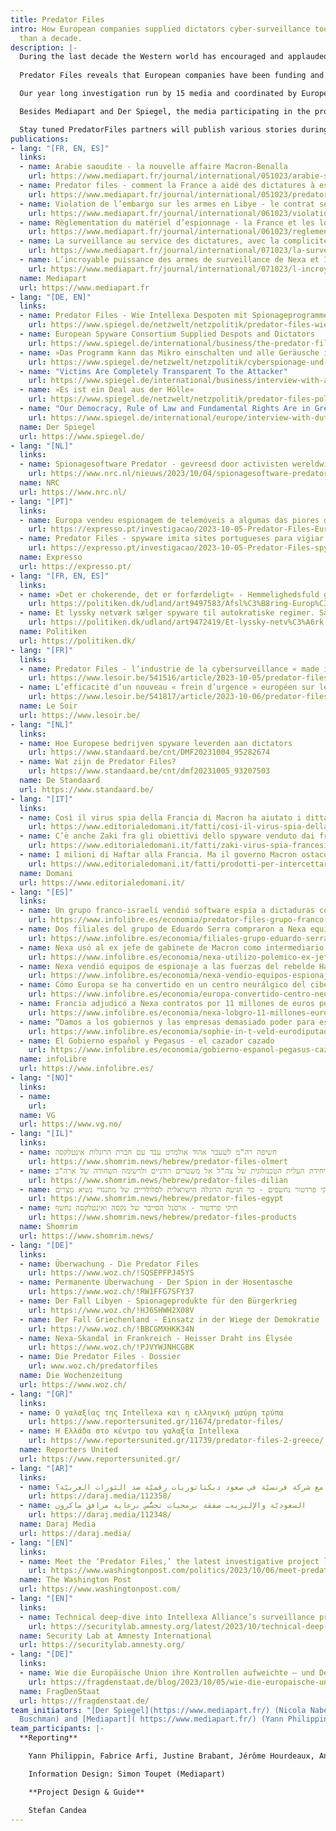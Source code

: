```yaml
---
title: Predator Files
intro: How European companies supplied dictators cyber-surveillance tools for more
  than a decade.
description: |-
  During the last decade the Western world has encouraged and applauded the digital tools that empower democracy activism in countries under authoritarian regimes. But at the same time European companies have supplied such authoritarian regimes the digital back doors to turn any digital device into powerful spying tools against dissenters. 
  
  Predator Files reveals that European companies have been funding and selling cyber-surveillance tools to dictators for more than a decade with the passive complicity of many European governments. The preliminary peak of surveillance excesses was most recently reached by the Intellexa Alliance - an association of several European companies through which Predator software was supplied to authoritarian states. Activists, journalists and academics have been targeted, as have European and U.S. officials.

  Our year long investigation run by 15 media and coordinated by European Investigative Collaborations (EIC.network) is based on hundreds of confidential documents obtained by Mediapart and Der Spiegel, analysed with the help of the Security Lab of Amnesty International.

  Besides Mediapart and Der Spiegel, the media participating in the project are NRC, Politiken, Expresso, Le Soir, De Standaard, VG, infolibre and Domani - all members of the EIC.network - who have collaborated with Shomrim (Israel), Die Wochenzeitung (Switzerland), Reporters United (Greece), Daraj Media (Lebanon) and the Washington Post (U.S.).

  Stay tuned PredatorFiles partners will publish various stories during the days to come.
publications:
- lang: "[FR, EN, ES]"
  links:
  - name: Arabie saoudite - la nouvelle affaire Macron-Benalla
    url: https://www.mediapart.fr/journal/international/051023/arabie-saoudite-la-nouvelle-affaire-macron-benalla
  - name: Predator files - comment la France a aidé des dictatures à espionner leur peuple
    url: https://www.mediapart.fr/journal/international/051023/predator-files-comment-la-france-aide-des-dictatures-espionner-leur-peuple
  - name: Violation de l’embargo sur les armes en Libye - le contrat secret avec Haftar qui embarrasse la France
    url: https://www.mediapart.fr/journal/international/061023/violation-de-l-embargo-sur-les-armes-en-libye-le-contrat-secret-avec-haftar-qui-embarrasse-la-franc
  - name: Règlementation du matériel d’espionnage - la France et les lobbies debout sur les freins
    url: https://www.mediapart.fr/journal/international/061023/reglementation-du-materiel-d-espionnage-la-france-et-les-lobbies-debout-sur-les-freins
  - name: La surveillance au service des dictatures, avec la complicité de la DGSE
    url: https://www.mediapart.fr/journal/international/071023/la-surveillance-au-service-des-dictatures-avec-la-complicite-de-la-dgse
  - name: L’incroyable puissance des armes de surveillance de Nexa et Intellexa
    url: https://www.mediapart.fr/journal/international/071023/l-incroyable-puissance-des-armes-de-surveillance-de-nexa-et-intellexa    
  name: Mediapart
  url: https://www.mediapart.fr
- lang: "[DE, EN]"
  links:
  - name: Predator Files - Wie Intellexa Despoten mit Spionageprogrammen versorgte
    url: https://www.spiegel.de/netzwelt/netzpolitik/predator-files-wie-intellexa-jahrelang-despoten-mit-spionageprogrammen-versorgte-a-0268f613-6b56-48e7-822f-0eccb85ae5c9
  - name: European Spyware Consortium Supplied Despots and Dictators
    url: https://www.spiegel.de/international/business/the-predator-files-european-spyware-consortium-supplied-despots-and-dictators-a-2fd8043f-c5c1-4b05-b5a6-e8f8b9949978
  - name: »Das Programm kann das Mikro einschalten und alle Geräusche im Raum aufzeichnen«
    url: https://www.spiegel.de/netzwelt/netzpolitik/cyberspionage-und-digitale-ueberwachung-man-kann-sich-kaum-schuetzen-a-33ebeb75-ef20-4e77-ad12-da52b0b97a2f
  - name: "Victims Are Completely Transparent To the Attacker"
    url: https://www.spiegel.de/international/business/interview-with-amnesty-international-security-lab-detective-the-victims-are-completely-transparent-to-the-attacker-a-f4da57c1-70d3-4be5-863d-370b7a32dbd9?sara_ref=re-so-app-sh
  - name: »Es ist ein Deal aus der Hölle«
    url: https://www.spiegel.de/netzwelt/netzpolitik/predator-files-politikerin-sophie-in-t-veld-warnt-vor-entfesselter-ueberwachungsindustrie-in-europa-a-e0948322-af14-4701-9e67-80fdece1c66a?sara_ref=re-so-app-sh
  - name: "Our Democracy, Rule of Law and Fundamental Rights Are in Great Danger"
    url: https://www.spiegel.de/international/europe/interview-with-dutch-politician-sophie-in-t-veld-on-the-predator-files-it-s-a-deal-from-hell-a-2097c0c0-f0dd-4443-87af-9dacdd3158a1?utm_source=dlvr.it&utm_medium=twitter#ref=rss       
  name: Der Spiegel
  url: https://www.spiegel.de/
- lang: "[NL]"
  links:
  - name: Spionagesoftware Predator - gevreesd door activisten wereldwijd en made in the EU
    url: https://www.nrc.nl/nieuws/2023/10/04/spionagesoftware-predator-gevreesd-door-activisten-wereldwijd-en-made-in-the-eu-a4176204
  name: NRC
  url: https://www.nrc.nl/
- lang: "[PT]"
  links:
  - name: Europa vendeu espionagem de telemóveis a algumas das piores ditaduras do mundo
    url: https://expresso.pt/investigacao/2023-10-05-Predator-Files-Europa-vendeu-espionagem-de-telemoveis-a-algumas-das-piores-ditaduras-do-mundo-effed3d4
  - name: Predator Files - spyware imita sites portugueses para vigiar angolanos
    url: https://expresso.pt/investigacao/2023-10-05-Predator-Files-spyware-imita-sites-portugueses-para-vigiar-angolanos-9cf017b0
  name: Expresso
  url: https://expresso.pt/
- lang: "[FR, EN, ES]"
  links:
  - name: »Det er chokerende, det er forfærdeligt« - Hemmelighedsfuld gruppe af virksomheder afsløret i at sælge omstridt teknologi til flere regimer
    url: https://politiken.dk/udland/art9497583/Afsl%C3%B8ring-Europ%C3%A6isk-netv%C3%A6rk-s%C3%A6lger-aggressiv-spyware-til-nogle-af-verdens-v%C3%A6rste-autokrater
  - name: Et lyssky netværk sælger spyware til autokratiske regimer. Sådan kan de overtage kontrollen med en mobiltelefon
    url: https://politiken.dk/udland/art9472419/Et-lyssky-netv%C3%A6rk-s%C3%A6lger-spyware-til-autokratiske-regimer.-S%C3%A5dan-kan-de-overtage-kontrollen-med-en-mobiltelefon
  name: Politiken
  url: https://politiken.dk/
- lang: "[FR]"
  links:
  - name: Predator Files - l’industrie de la cybersurveillance « made in UE » au service d’Etats autoritaires
    url: https://www.lesoir.be/541516/article/2023-10-05/predator-files-lindustrie-de-la-cybersurveillance-made-ue-au-service-detats
  - name: L’efficacité d’un nouveau « frein d’urgence » européen sur les exportations à risque déjà remise en cause
    url: https://www.lesoir.be/541817/article/2023-10-06/predator-files-lefficacite-dun-nouveau-frein-durgence-europeen-sur-les
  name: Le Soir
  url: https://www.lesoir.be/
- lang: "[NL]"
  links:
  - name: Hoe Europese bedrijven spyware leverden aan dictators
    url: https://www.standaard.be/cnt/DMF20231004_95282674
  - name: Wat zijn de Predator Files?
    url: https://www.standaard.be/cnt/dmf20231005_93207503
  name: De Standaard
  url: https://www.standaard.be/
- lang: "[IT]"
  links:
  - name: Così il virus spia della Francia di Macron ha aiutato i dittatori a sorvegliare i cittadini
    url: https://www.editorialedomani.it/fatti/cosi-il-virus-spia-della-francia-di-macron-ha-aiutato-i-dittatori-a-sorvegliare-i-cittadini-xsdaoi0f
  - name: C’è anche Zaki fra gli obiettivi dello spyware venduto dai francesi all’Egitto
    url: https://www.editorialedomani.it/fatti/zaki-virus-spia-francesi-egitto-qsmo9awa
  - name: I milioni di Haftar alla Francia. Ma il governo Macron ostacola l’inchiesta sulla Libia
    url: https://www.editorialedomani.it/fatti/prodotti-per-intercettare-venduti-alla-libia-cosi-il-governo-macron-ha-ostacolato-le-indagini-predator-files-fslc2bxf
  name: Domani
  url: https://www.editorialedomani.it/
- lang: "[ES]"
  links:
  - name: Un grupo franco-israelí vendió software espía a dictaduras con la complicidad europea
    url: https://www.infolibre.es/economia/predator-files-grupo-franco-israeli-vendio-programas-espia-dictaduras-mundo-complicidad-europea_1_1605322.html
  - name: Dos filiales del grupo de Eduardo Serra compraron a Nexa equipos de espionaje para venderlos a Emiratos 
    url: https://www.infolibre.es/economia/filiales-grupo-eduardo-serra-compraron-nexa-equipos-interceptar-moviles-luego-vendieron-emiratos_1_1604095.html
  - name: Nexa usó al ex jefe de gabinete de Macron como intermediario para vender software espía a los saudíes  
    url: https://www.infolibre.es/economia/nexa-utilizo-polemico-ex-jefe-gabinete-macron-intermediario-nexa-utilizo-polemico-ex-jefe-gabinete-macron-intermediario-vender-programas-espia-arabia-saudi_1_1606018.html
  - name: Nexa vendió equipos de espionaje a las fuerzas del rebelde Haftar violando el embargo de armas a Libia  
    url: https://www.infolibre.es/economia/nexa-vendio-equipos-espionaje-fuerzas-rebelde-haftar-violando-embargo-armas-libia_1_1606862.html
  - name: Cómo Europa se ha convertido en un centro neurálgico del ciberespionaje mundial  
    url: https://www.infolibre.es/economia/europa-convertido-centro-neuralgico-ciberespionaje-mundial_1_1607531.html
  - name: Francia adjudicó a Nexa contratos por 11 millones de euros pese a ser investigada por sus ventas a dictaduras
    url: https://www.infolibre.es/economia/nexa-lobgro-11-millones-euros-contratos-frances-pese-investigada-ventas-dictaduras_1_1607466.html
  - name: “Damos a los gobiernos y las empresas demasiado poder para espiar”
    url: https://www.infolibre.es/economia/sophie-in-t-veld-eurodiputada-damos-gobiernos-empresas-espiarnos_1_1608245.html
  - name: El Gobierno español y Pegasus - el cazador cazado
    url: https://www.infolibre.es/economia/gobierno-espanol-pegasus-cazador-cazado_1_1604286.html     
  name: infoLibre
  url: https://www.infolibre.es/
- lang: "[NO]"
  links:
  - name: 
    url: 
  name: VG
  url: https://www.vg.no/
- lang: "[IL]"
  links:
  - name: חשיפה רה"מ לשעבר אהוד אולמרט עבד עם חברת הרוגלות אינטלקסה
    url: https://www.shomrim.news/hebrew/predator-files-olmert
  - name: תיקי פרדטור - מיחידת העלית הטכנולוגית של צה"ל אל משטרים רודניים ולרשימה השחורה של ארה"ב
    url: https://www.shomrim.news/hebrew/predator-files-dilian
  - name: תיקי פרדטור נחשפים - כך הגיעה הרוגלה הישראלית לסלולריים של מתנגדי נשיא מצרים
    url: https://www.shomrim.news/hebrew/predator-files-egypt
  - name: תיקי פרדטור - ארסנל הסייבר של נקסה ואינטלקסה נחשף
    url: https://www.shomrim.news/hebrew/predator-files-products 
  name: Shomrim
  url: https://www.shomrim.news/
- lang: "[DE]"
  links:
  - name: Überwachung - Die Predator Files
    url: https://www.woz.ch/!SQSEPFPJ45YS
  - name: Permanente Überwachung - Der Spion in der Hosentasche
    url: https://www.woz.ch/!RW1FFG7SFY37
  - name: Der Fall Libyen - Spionage­produkte für den Bürgerkrieg
    url: https://www.woz.ch/!HJ6SHWH2X08V
  - name: Der Fall Griechenland - Einsatz in der Wiege der Demokratie
    url: https://www.woz.ch/!BBCGMXHKK34N
  - name: Nexa-Skandal in Frankreich - Heisser Draht ins Élysée
    url: https://www.woz.ch/!PJVYWJNHCGBK
  - name: Die Predator Files - Dossier
    url: www.woz.ch/predatorfiles
  name: Die Wochenzeitung
  url: https://www.woz.ch/
- lang: "[GR]"
  links:
  - name: Ο γαλαξίας της Intellexa και η ελληνική μαύρη τρύπα
    url: https://www.reportersunited.gr/11674/predator-files/
  - name: Η Ελλάδα στο κέντρο του γαλαξία Intellexa
    url: https://www.reportersunited.gr/11739/predator-files-2-greece/
  name: Reporters United
  url: https://www.reportersunited.gr/
- lang: "[AR]"
  links:
  - name: كيف ساهم الإليزيه مع شركة فرنسيّة في صعود ديكتاتوريات رقميّة ضد الثورات العربيّة؟
    url: https://daraj.media/112358/
  - name: السعوديّة والإليزيه… صفقة برمجيات تجسُّس برعاية مرافق ماكرون
    url: https://daraj.media/112348/
  name: Daraj Media
  url: https://daraj.media/
- lang: "[EN]"
  links:
  - name: Meet the ‘Predator Files,’ the latest investigative project looking into spyware
    url: https://www.washingtonpost.com/politics/2023/10/06/meet-predator-files-latest-investigative-project-looking-into-spyware/
  name: The Washington Post
  url: https://www.washingtonpost.com/
- lang: "[EN]"
  links:
  - name: Technical deep-dive into Intellexa Alliance’s surveillance products
    url: https://securitylab.amnesty.org/latest/2023/10/technical-deep-dive-into-intellexa-alliance-surveillance-products/
  name: Security Lab at Amnesty International
  url: https://securitylab.amnesty.org/
- lang: "[DE]"
  links:
  - name: Wie die Europäische Union ihre Kontrollen aufweichte – und Deutschland half
    url: https://fragdenstaat.de/blog/2023/10/05/wie-die-europaische-union-ihre-kontrollen-aufweichte-und-deutschland-half/
  name: FragDenStaat 
  url: https://fragdenstaat.de/
team_initiators: "[Der Spiegel](https://www.mediapart.fr/) (Nicola Naber and Rafael
  Buschman) and [Mediapart]( https://www.mediapart.fr/) (Yann Philippin)"
team_participants: |-
  **Reporting**

    Yann Philippin, Fabrice Arfi, Justine Brabant, Jérôme Hourdeaux, Antton Rouget, Matthieu Suc Mediapart),  Rafael Buschmann, Nicola Naber, Marcel Rosenbach, Max Hoppenstedt, Sven Becker (DER SPIEGEL), Roeland Termote and Nikolas Vanhecke (De Standaard), Micael Pereira (Expresso), Stefano Vergine (Domani), Arthur Sente (Le Soir), Wilmer Heck and Marloes de Koning (NRC), Begona Ramirez (infoLibre), Carl Emil Arnfred (Politiken), Daniel Dolev (Shomrim), Jan Jirat and Lorenzo Naegeli (Die Wochenzeitung), Thodoris Chondrogiannos and Nikolas Leontopoulos (Reporters United), Alia Ibrahim, Sara Karam, Hazem Alamin, Diana Itawi, Hasan Hamade, Ammar ALMAMOUN, Diana Moukaled, Jana Barakat, Hala Nasreddine (Daraj), Natalia M. (EIC).

    Information Design: Simon Toupet (Mediapart)

    **Project Design & Guide**

    Stefan Candea
---
```


